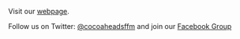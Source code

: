 Visit our [webpage](https://cocoaheadsffm.github.io/cocoaheadsffm/).

Follow us on Twitter: [@cocoaheadsffm](https://twitter.com/cocoaheadsffm) and join our 
[Facebook Group](https://www.facebook.com/groups/cocoaheads.frankfurt/)


